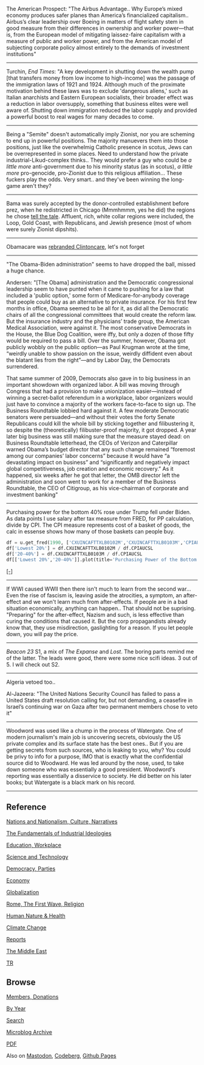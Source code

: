 
The American Prospect: "The Airbus Advantage.. Why Europe’s mixed
economy produces safer planes than America’s financialized
capitalism.. Airbus’s clear leadership over Boeing in matters of
flight safety stem in good measure from their differences in ownership
and worker power—that is, from the European model of mitigating
laissez-faire capitalism with a measure of public and worker power,
and from the American model of subjecting corporate policy almost
entirely to the demands of investment institutions"

---

Turchin, *End Times*: "A key development in shutting down the wealth
pump [that transfers money from low income to high-income] was the
passage of the immigration laws of 1921 and 1924. Although much of the
proximate motivation behind these laws was to exclude 'dangerous
aliens,' such as Italian anarchists and Eastern European socialists,
their broader effect was a reduction in labor oversupply, something
that business elites were well aware of. Shutting down immigration
reduced the labor supply and provided a powerful boost to real wages
for many decades to come.

---

Being a "Semite" doesn't automatically imply Zionist, nor you are
scheming to end up in powerful positions. The majority manuevers them
into those positions, just like the overwhelmig Catholic presence in
scotus, Jews can be overrepresented in some places. Need to understand
how the private industrial-Likud-complex thinks.. They would prefer a
guy who could be *a little more* anti-government due to his minority
status (as in scotus), *a little more* pro-genocide, pro-Zionist due
to this religious affiliation... These fuckers play the odds. Very
smart.. and they've been winning the long-game aren't they?

---

Bama was surely accepted by the donor-controlled establishment before
prez, when he redistricted in Chicago (Mmmhmmm, yes he did) the
regions he chose [tell the tale](0119/2008/07/obamas-district.html).
Affluent, rich, white collar regions were included, the Loop, Gold
Coast, with Republicans, and Jewish presence (most of whom were surely
Zionist dipshits).

---

Obamacare was [rebranded Clintoncare](2023/06/evil-geniuses.html#clintoncare),
let's not forget

---

"The Obama-Biden administration" seems to have dropped the ball,
missed a huge chance. 

Andersen: "[The Obama] administration and the Democratic congressional
leadership seem to have punted when it came to pushing for a law that
included a 'public option,' some form of Medicare-for-anybody coverage
that people could buy as an alternative to private insurance. For his
first few months in office, Obama seemed to be all for it, as did all
the Democratic chairs of all the congressional committees that would
create the reform law. But the insurance industry and the physicians’
trade group, the American Medical Association, were against it. The
most conservative Democrats in the House, the Blue Dog Coalition, were
iffy, but only a dozen of those fifty would be required to pass a
bill. Over the summer, however, Obama got publicly wobbly on the
public option—as Paul Krugman wrote at the time, “weirdly unable to
show passion on the issue, weirdly diffident even about the blatant
lies from the right”—and by Labor Day, the Democrats surrendered.

That same summer of 2009, Democrats also gave in to big business in an
important showdown with organized labor. A bill was moving through
Congress that had a provision to make unionization easier—instead of
winning a secret-ballot referendum in a workplace, labor organizers
would just have to convince a majority of the workers face-to-face to
sign up. The Business Roundtable lobbied hard against it. A few
moderate Democratic senators were persuaded—and without their votes
the forty Senate Republicans could kill the whole bill by sticking
together and filibustering it, so despite the (theoretically)
filibuster-proof majority, it got dropped. A year later big business
was still making sure that the measure stayed dead: on Business
Roundtable letterhead, the CEOs of Verizon and Caterpillar warned
Obama’s budget director that any such change remained “foremost among
our companies’ labor concerns” because it would have “a devastating
impact on business” and “significantly and negatively impact global
competitiveness, job creation and economic recovery.” As it happened,
six weeks after he got that letter, the OMB director left the
administration and soon went to work for a member of the Business
Roundtable, the CEO of Citigroup, as his vice-chairman of corporate
and investment banking"

---

Purchasing power for the bottom 40% rose under Trump fell under
Biden. As data points I use salary after tax measure from FRED, for PP
calculation, divide by CPI. The CPI measure represents cost of a
basket of goods, the calc in essense shows how many of those baskets
can people buy.

```python
df = u.get_fred(1990, ['CXUINCAFTTXLB0102M','CXUINCAFTTXLB0103M','CPIAUCSL']).interpolate()
df['Lowest 20%'] = df.CXUINCAFTTXLB0102M / df.CPIAUCSL
df['20-40%'] = df.CXUINCAFTTXLB0103M / df.CPIAUCSL
df[['Lowest 20%','20-40%']].plot(title='Purchasing Power of the Bottom 40%')
```

[[-]](https://cdn.fosstodon.org/media_attachments/files/112/132/794/157/946/164/original/c26ea48611c823b1.jpg)

---

If WWI caused WWII then there isn't much to learn from the second
war... Even the rise of fascism is, leaving aside the atrocities, a
symptom, an after-effect and we won't learn much from
after-effects. If people are in a bad situation economically, anything
can happen.. That should not be suprising. "Preparing" for the
after-effect, Nazism and such, is less effective than curing the
conditions that caused it. But the corp propagandists already know
that, they use misdirection, gaslighting for a reason. If you let
people down, you will pay the price.

---

*Beacon 23* S1, a mix of *The Expanse* and *Lost*. The boring parts
remind me of the latter. The leads were good, there were some nice
scifi ideas. 3 out of 5. I will check out S2.

---

Algeria vetoed too.. 

Al-Jazeera: "The United Nations Security Council has failed to pass a
United States draft resolution calling for, but not demanding, a
ceasefire in Israel’s continuing war on Gaza after two permanent
members chose to veto it"

---

Woodword was used like a chump in the process of Watergate. One of
modern journalism's main job is uncovering secrets, obviously the US
private complex and its surface state has the best ones.. But if you
are getting secrets from such sources, who is leaking to you, why? You
could be privy to info for a purpose, IMO that is exactly what the
confidential source did to Woodward. He was led around by the nose,
used, to take down someone who was essentially a good
president. Woodword's reporting was essentially a disservice to
society. He did better on his later books; but Watergate is a black
mark on his record.

---

## Reference

[Nations and Nationalism, Culture, Narratives](0119/2013/02/nations-and-nationalism.html)

[The Fundamentals of Industrial Ideologies](0119/2011/04/fundamentals-of-industrial-ideologies.html)

[Education, Workplace](0119/2017/09/education-workplace.html)

[Science and Technology](0119/2018/09/science-technology.html)

[Democracy, Parties](0119/2016/11/democracy.html)

[Economy](2021/01/economy.html)

[Globalization](0119/2018/09/globalization.html)

[Rome, The First Wave, Religion](0119/2017/12/rome.html)

[Human Nature & Health](2020/07/human-nature.html)

[Climate Change](2022/01/climate.html)

[Reports](2021/01/reports.html)

[The Middle East](0119/2019/07/middleeast.html)

[TR](../tr/index.html)

## Browse

[Members, Donations](2022/08/members.html)

[By Year](years.html)

[Search](search.html)

[Microblog Archive](mbl/index.html)

[PDF](https://drive.google.com/uc?export=view&id=1FSi-1MnqXVq_PVTEXzzflwN8-7h92N_R)

Also on 
[Mastodon](https://fosstodon.org/@muratk5n),
[Codeberg](https://muratk5n.codeberg.page/en/),
[Github Pages](https://muratk5n.github.io/thirdwave/en/)


